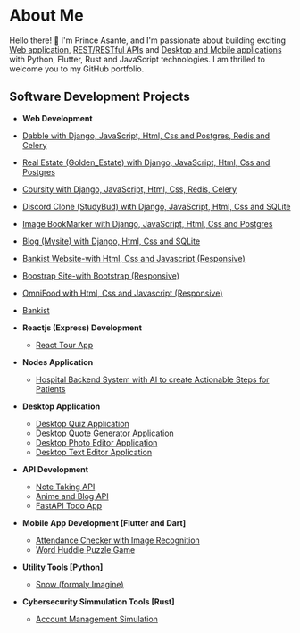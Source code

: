 <h1>About Me</h1>
<p>Hello there! 👋 I'm Prince Asante, and I'm passionate about building exciting <a href="https://github.com/protoncodecoin">Web application</a>, <a href="https://github.com/protoncodecoin">REST/RESTful APIs</a> and <a href="https://github.com/protoncodecoin">Desktop and Mobile applications </a>with Python, Flutter, Rust and JavaScript technologies.
I am thrilled to welcome you to my GitHub portfolio.</p>

<h2>Software Development Projects</h2>

- <b>Web Development</b>
 - [Dabble with Django, JavaScript, Html, Css and Postgres, Redis and Celery](https://github.com/protoncodecoin/dabble)
  - [Real Estate (Golden_Estate) with Django, JavaScript, Html, Css and Postgres](https://github.com/protoncodecoin/Real_Estate)
  - [Coursity with Django, JavaScript, Html, Css, Redis, Celery](https://github.com/protoncodecoin/coursesity)
  - [Discord Clone (StudyBud) with Django, JavaScript, Html, Css and SQLite](https://github.com/protoncodecoin/Discord_studybud)
  - [Image BookMarker with Django, JavaScript, Html, Css and Postgres](https://github.com/protoncodecoin/image-bookmaker-site)
  - [Blog (Mysite) with Django, Html, Css and SQLite](https://github.com/protoncodecoin/Blog-site)
  - [Bankist Website-with Html, Css and Javascript (Responsive)](https://github.com/protoncodecoin/Bankist-Website/tree/main)
  - [Boostrap Site-with Bootstrap (Responsive)](https://github.com/protoncodecoin/Bootstrap-Developer)
  - [OmniFood with Html, Css and Javascript (Responsive)](https://github.com/protoncodecoin/omni-food)
  - [Bankist](https://github.com/protoncodecoin/Bankist-Website)
 

- <b>Reactjs (Express) Development</b>
  - [React Tour App](https://github.com/protoncodecoin/react-tour-app)
 
 
- <b>Nodes Application</b>
  - [Hospital Backend System with AI to create Actionable Steps for Patients](https://github.com/protoncodecoin/hospital-backend-system)


- <b>Desktop Application</b>
  - [Desktop Quiz Application](https://github.com/protoncodecoin/quizla)
  - [Desktop Quote Generator Application](https://github.com/protoncodecoin/GRIMM-QUOTE-GENERATOR)
  - [Desktop Photo Editor Application](https://github.com/protoncodecoin/Photo-Editor)
  - [Desktop Text Editor Application](https://github.com/protoncodecoin/RichText-Editor)


- <b>API Development</b>
  - [Note Taking API](https://github.com/protoncodecoin/Note-api)
  - [Anime and Blog API](https://github.com/protoncodecoin/creative-blog)
  - [FastAPI Todo App](https://github.com/protoncodecoin/fastAPi-TodoApp)

 
- <b>Mobile App Development [Flutter and Dart]</b>
  - [Attendance Checker with Image Recognition](https://github.com/protoncodecoin/attendance-checker)
  - [Word Huddle Puzzle Game ](https://github.com/protoncodecoin/word_huddle_puzzle)


- <b>Utility Tools [Python]</b>
   - [Snow (formaly Imagine)](https://github.com/protoncodecoin/imagine-cli)


- <b>Cybersecurity Simmulation Tools [Rust]</b>
  - [Account Management Simulation](https://github.com/protoncodecoin/account-manager)
 


<!--
**protoncodecoin/protoncodecoin** is a ✨ _special_ ✨ repository because its `README.md` (this file) appears on your GitHub profile.

Here are some ideas to get you started:

- 🔭 I’m currently working on ...
- 🌱 I’m currently learning ...
- 👯 I’m looking to collaborate on ...
- 🤔 I’m looking for help with ...
- 💬 Ask me about ...
- 📫 How to reach me: ...
- 😄 Pronouns: ...
- ⚡ Fun fact: ...
-->
